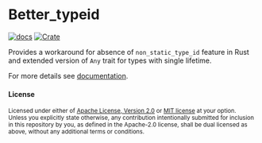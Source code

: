 # Better_typeid
[![docs](https://docs.rs/better_typeid/badge.svg)](https://docs.rs/better_typeid)
[![Crate](https://img.shields.io/crates/v/better_typeid.svg)](https://crates.io/crates/better_typeid)


Provides a workaround for absence of `non_static_type_id` feature in Rust 
and extended version of `Any` trait for types with single lifetime.

For more details see [documentation](https:://docs.rs/better_typeid).

#### License

<sup>
Licensed under either of <a href="LICENSE-APACHE">Apache License, Version
2.0</a> or <a href="LICENSE-MIT">MIT license</a> at your option.
</sup>

<br>

<sub>
Unless you explicitly state otherwise, any contribution intentionally submitted
for inclusion in this repository by you, as defined in the Apache-2.0 license, shall be
dual licensed as above, without any additional terms or conditions.
</sub>